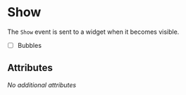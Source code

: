 # Show

The `Show` event is sent to a widget when it becomes visible.

- [ ] Bubbles

## Attributes

_No additional attributes_
